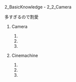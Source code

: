 2_BasicKnowledge - 2_2_Camera

多すぎるので割愛

1. Camera
    1. [](2.md)  
    2. [](2.md)   
    3. [](2.md)   


2. Cinemachine 
    1. [](2.md)  
    2. [](2.md)   
    3. [](2.md) 
